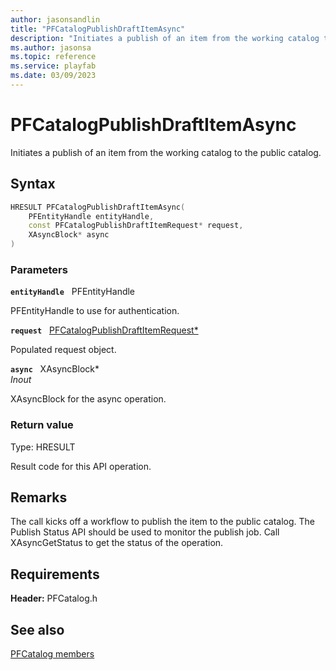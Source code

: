 ```yaml
---
author: jasonsandlin
title: "PFCatalogPublishDraftItemAsync"
description: "Initiates a publish of an item from the working catalog to the public catalog."
ms.author: jasonsa
ms.topic: reference
ms.service: playfab
ms.date: 03/09/2023
---
```


# PFCatalogPublishDraftItemAsync  

Initiates a publish of an item from the working catalog to the public catalog.  

## Syntax  
  
```cpp
HRESULT PFCatalogPublishDraftItemAsync(  
    PFEntityHandle entityHandle,  
    const PFCatalogPublishDraftItemRequest* request,  
    XAsyncBlock* async  
)  
```  
  
### Parameters  
  
**`entityHandle`** &nbsp; PFEntityHandle  
  
PFEntityHandle to use for authentication.  
  
**`request`** &nbsp; [PFCatalogPublishDraftItemRequest*](../../pfcatalogtypes/structs/pfcatalogpublishdraftitemrequest.md)  
  
Populated request object.  
  
**`async`** &nbsp; XAsyncBlock*  
*_Inout_*  
  
XAsyncBlock for the async operation.  
  
  
### Return value
Type: HRESULT
  
Result code for this API operation.
  
## Remarks  
  
The call kicks off a workflow to publish the item to the public catalog. The Publish Status API should be used to monitor the publish job. Call XAsyncGetStatus to get the status of the operation.
  
## Requirements  
  
**Header:** PFCatalog.h
  
## See also  
[PFCatalog members](../pfcatalog_members.md)  

  
  
